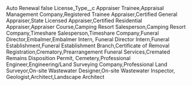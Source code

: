 <?xml version="1.0" encoding="UTF-8"?>
<CustomMetadata xmlns="http://soap.sforce.com/2006/04/metadata" xmlns:xsi="http://www.w3.org/2001/XMLSchema-instance" xmlns:xsd="http://www.w3.org/2001/XMLSchema">
    <label>Auto Renewal</label>
    <protected>false</protected>
    <values>
        <field>License_Type__c</field>
        <value xsi:type="xsd:string">Appraiser Trainee,Appraisal Management Company,Registered Trainee Appraiser,Certified General Appraiser,State Licensed Appraiser,Certified Residential Appraiser,Appraiser Course,Camping Resort Salesperson,Camping Resort Company,Timeshare Salesperson,Timeshare Company,Funeral Director,Embalmer,Embalmer Intern, Funeral Director Intern,Funeral Establishment,Funeral Establishment Branch,Certificate of Removal Registration,Crematory,Prearrangement Funeral Services,Cremated Remains Disposition Permit, Cemetery,Professional Engineer,Engineering/Land Surveying Company,Professional Land Surveyor,On-site Wastewater Designer,On-site Wastewater Inspector, Geologist,Architect,Landscape Architect</value>
    </values>
</CustomMetadata>
